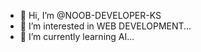 - 👋 Hi, I’m @NOOB-DEVELOPER-KS
- 👀 I’m interested in WEB DEVELOPMENT...
- 🌱 I’m currently learning AI...
